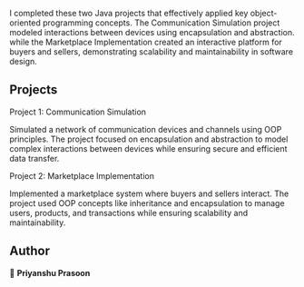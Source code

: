 I completed these two Java projects that effectively applied key object-oriented programming concepts. The Communication Simulation project modeled interactions between devices using encapsulation and abstraction.  while the Marketplace Implementation created an interactive platform for buyers and sellers, demonstrating scalability and maintainability in software design.

## Projects

Project 1: Communication Simulation

Simulated a network of communication devices and channels using OOP principles. The project focused on encapsulation and abstraction to model complex interactions between devices while ensuring secure and efficient data transfer.

Project 2: Marketplace Implementation

Implemented a marketplace system where buyers and sellers interact. The project used OOP concepts like inheritance and encapsulation to manage users, products, and transactions while ensuring scalability and maintainability.


## Author

👤 **Priyanshu Prasoon**

